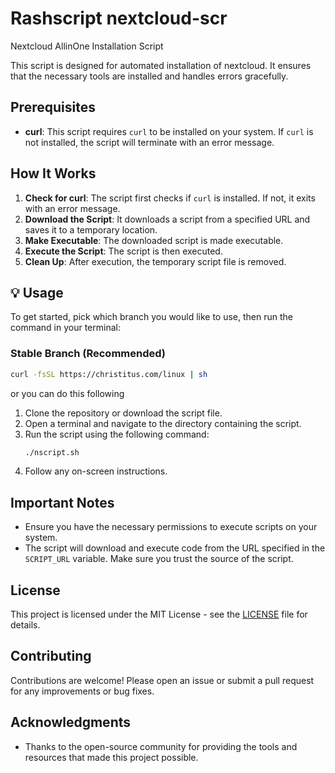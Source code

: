 # Rashscript nextcloud-scr
Nextcloud AllinOne Installation Script

This script is designed for automated installation of nextcloud. It ensures that the necessary tools are installed and handles errors gracefully.

## Prerequisites

- **curl**: This script requires `curl` to be installed on your system. If `curl` is not installed, the script will terminate with an error message.

## How It Works

1. **Check for curl**: The script first checks if `curl` is installed. If not, it exits with an error message.
2. **Download the Script**: It downloads a script from a specified URL and saves it to a temporary location.
3. **Make Executable**: The downloaded script is made executable.
4. **Execute the Script**: The script is then executed.
5. **Clean Up**: After execution, the temporary script file is removed.


## 💡 Usage
To get started, pick which branch you would like to use, then run the command in your terminal:
### Stable Branch (Recommended)
```bash
curl -fsSL https://christitus.com/linux | sh
```

or you can do this following
1. Clone the repository or download the script file.
2. Open a terminal and navigate to the directory containing the script.
3. Run the script using the following command:
   ```bash
   ./nscript.sh
   ```
4. Follow any on-screen instructions.

## Important Notes

- Ensure you have the necessary permissions to execute scripts on your system.
- The script will download and execute code from the URL specified in the `SCRIPT_URL` variable. Make sure you trust the source of the script.



## License

This project is licensed under the MIT License - see the [LICENSE](LICENSE) file for details.

## Contributing

Contributions are welcome! Please open an issue or submit a pull request for any improvements or bug fixes.

## Acknowledgments

- Thanks to the open-source community for providing the tools and resources that made this project possible.

